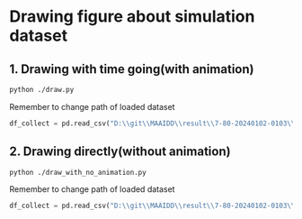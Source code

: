 # Drawing figure about simulation dataset

## 1. Drawing with time going(with animation)
```sh
python ./draw.py
```
Remember to change path of loaded dataset
```python
df_collect = pd.read_csv("D:\\git\\MAAIDD\\result\\7-80-20240102-0103\\data\\df_collect", compression="gzip")
```

## 2. Drawing directly(without animation)
```sh
python ./draw_with_no_animation.py
```
Remember to change path of loaded dataset
```python
df_collect = pd.read_csv("D:\\git\\MAAIDD\\result\\7-80-20240102-0103\\data\\df_collect", compression="gzip")
```